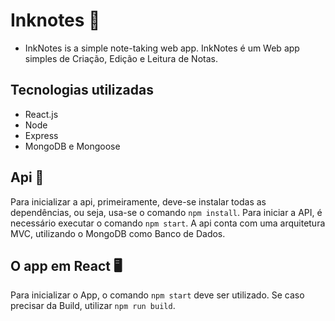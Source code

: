 # Inknotes 📒
- InkNotes is a simple note-taking web app.
InkNotes é um Web app simples de Criação, Edição e Leitura de Notas.

## Tecnologias utilizadas
- React.js
- Node
- Express
- MongoDB e Mongoose

## Api 🤖
Para inicializar a api, primeiramente, deve-se instalar todas as dependências, ou seja, usa-se o comando ```npm install```. Para iniciar a API, é necessário executar o comando ```npm start```. A api conta com uma arquitetura MVC, utilizando o MongoDB como Banco de Dados.

## O app em React 🖥️
Para inicializar o App, o comando ```npm start``` deve ser utilizado. Se caso precisar da Build, utilizar ```npm run build```.
